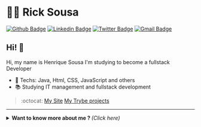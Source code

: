 # :man_technologist: Rick Sousa

[![Github Badge](https://img.shields.io/badge/-Github-000?style=flat-square&logo=Github&logoColor=white&link=https://github.com/lucasgdb)](https://github.com/ricknois)
[![Linkedin Badge](https://img.shields.io/badge/-LinkedIn-blue?style=flat-square&logo=Linkedin&logoColor=white&link=https://www.linkedin.com/in/lucas-bittencourt/)](https://www.linkedin.com/in/ricksousa-gyn)
[![Twitter Badge](https://img.shields.io/badge/-Twitter-1ca0f1?style=flat-square&labelColor=1ca0f1&logo=twitter&logoColor=white&link=https://twitter.com/lgdbittencourt)](https://twitter.com/ricksousa_s)
[![Gmail Badge](https://img.shields.io/badge/-Gmail-c14438?style=flat-square&logo=Gmail&logoColor=white&link=mailto:lucasgdbittencourt@gmail.com)](mailto:henriquetroll1@gmail.com)

## Hi! 👋

Hi, my name is Henrique Sousa I'm studying to become a fullstack Developer

- :blue_heart: Techs: Java, Html, CSS, JavaScript and others
- :books: Studying IT management and fullstack development

> :octocat: [My Site](https://ricknois.github.io/)
> [My Trybe projects](https://ricknois.github.io/projetos.html)

---

<details>
  <summary> <b> Want to know more about me ? </b> <i>(Click here)</i> </summary>
  <br>

  [![Github Status](https://github-readme-stats.vercel.app/api?username=ricknois&show_icons=true&title_color=fff&icon_color=79ff97&text_color=9f9f9f&bg_color=151515)](https://github.com/ricknois)

